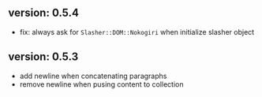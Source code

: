 ## version: 0.5.4
  * fix: always ask for `Slasher::DOM::Nokogiri` when initialize slasher object

## version: 0.5.3
  * add newline when concatenating paragraphs
  * remove newline when pusing content to collection
